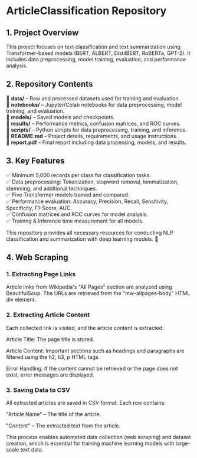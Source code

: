 # ArticleClassification Repository

## 1. Project Overview
This project focuses on text classification and text summarization using Transformer-based models (BERT, ALBERT, DistilBERT, RoBERTa, GPT-2). It includes data preprocessing, model training, evaluation, and performance analysis.

## 2. Repository Contents
📂 **data/** – Raw and processed datasets used for training and evaluation.  
📂 **notebooks/** – Jupyter/Colab notebooks for data preprocessing, model training, and evaluation.  
📂 **models/** – Saved models and checkpoints.  
📂 **results/** – Performance metrics, confusion matrices, and ROC curves.  
📂 **scripts/** – Python scripts for data preprocessing, training, and inference.  
📄 **README.md** – Project details, requirements, and usage instructions.  
📄 **report.pdf** – Final report including data processing, models, and results.  

## 3. Key Features
✅ Minimum 5,000 records per class for classification tasks.  
✅ Data preprocessing: Tokenization, stopword removal, lemmatization, stemming, and additional techniques.  
✅ Five Transformer models trained and compared.  
✅ Performance evaluation: Accuracy, Precision, Recall, Sensitivity, Specificity, F1-Score, AUC.  
✅ Confusion matrices and ROC curves for model analysis.  
✅ Training & Inference time measurement for all models.  

This repository provides all necessary resources for conducting NLP classification and summarization with deep learning models. 🚀


## 4. Web Scraping

### 1. Extracting Page Links

Article links from Wikipedia's "All Pages" section are analyzed using BeautifulSoup. The URLs are retrieved from the "mw-allpages-body" HTML div element.

### 2. Extracting Article Content

Each collected link is visited, and the article content is extracted:

Article Title: The page title is stored.

Article Content: Important sections such as headings and paragraphs are filtered using the h2, h3, p HTML tags.

Error Handling: If the content cannot be retrieved or the page does not exist, error messages are displayed.

### 3. Saving Data to CSV

All extracted articles are saved in CSV format. Each row contains:

"Article Name" – The title of the article.

"Content" – The extracted text from the article.

This process enables automated data collection (web scraping) and dataset creation, which is essential for training machine learning models with large-scale text data.




